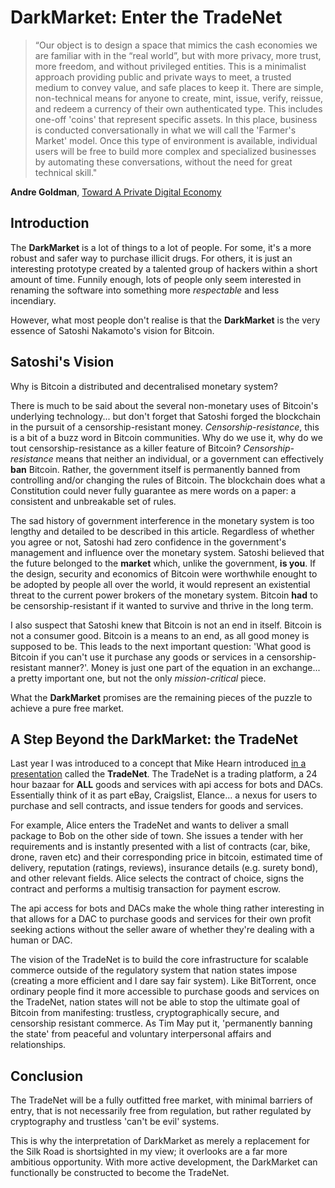 # DarkMarket: Enter the TradeNet

> “Our object is to design a space that mimics the cash economies we are familiar with in the “real world”, but with more privacy, more trust, more freedom, and without privileged entities. This is a minimalist approach providing public and private ways to meet, a trusted medium to convey value, and safe places to keep it. There are simple, non-technical means for anyone to create, mint, issue, verify, reissue, and redeem a currency of their own authenticated type. This includes one-off 'coins' that represent specific assets. In this place, business is conducted conversationally in what we will call the 'Farmer's Market' model. Once this type of environment is available, individual users will be free to build more complex and specialized businesses by automating these conversations, without the need for great technical skill."

**Andre Goldman**, [Toward A Private Digital Economy](http://pelagic.wavyhill.xsmail.com/Private_Digital_Economy.html#FMM)

## Introduction

The **DarkMarket** is a lot of things to a lot of people. For some, it's a more robust and safer way to purchase illicit drugs. For others, it is just an interesting prototype created by a talented group of hackers within a short amount of time. Funnily enough, lots of people only seem interested in renaming the software into something more _respectable_ and less incendiary.

However, what most people don't realise is that the **DarkMarket** is the very essence of Satoshi Nakamoto's vision for Bitcoin.

## Satoshi's Vision

Why is Bitcoin a distributed and decentralised monetary system?

There is much to be said about the several non-monetary uses of Bitcoin's underlying technology... but don't forget that Satoshi forged the blockchain in the pursuit of a censorship-resistant money. *Censorship-resistance*, this is a bit of a buzz word in Bitcoin communities. Why do we use it, why do we tout censorship-resistance as a killer feature of Bitcoin? *Censorship-resistance* means that neither an individual, or a government can effectively **ban** Bitcoin. Rather, the government itself is permanently banned from controlling and/or changing the rules of Bitcoin. The blockchain does what a Constitution could never fully guarantee as mere words on a paper: a consistent and unbreakable set of rules.

The sad history of government interference in the monetary system is too lengthy and detailed to be described in this article. Regardless of whether you agree or not, Satoshi had zero confidence in the government's management and influence over the monetary system. Satoshi believed that the future belonged to the __market__ which, unlike the government, **is you**. If the design, security and economics of Bitcoin were worthwhile enought to be adopted by people all over the world, it would represent an existential threat to the current power brokers of the monetary system. Bitcoin **had** to be censorship-resistant if it wanted to survive and thrive in the long term.  

I also suspect that Satoshi knew that Bitcoin is not an end in itself. Bitcoin is not a consumer good. Bitcoin is a means to an end, as all good money is supposed to be. This leads to the next important question: 'What good is Bitcoin if you can't use it purchase any goods or services in a censorship-resistant manner?'. Money is just one part of the equation in an exchange... a pretty important one, but not the only *mission-critical* piece.

What the **DarkMarket** promises are the remaining pieces of the puzzle to achieve a pure free market.

## A Step Beyond the DarkMarket: the TradeNet

Last year I was introduced to a concept that Mike Hearn introduced [in a presentation](https://www.youtube.com/watch?v=Pu4PAMFPo5Y) called the **TradeNet**. The TradeNet is a trading platform, a 24 hour bazaar for __ALL__ goods and services with api access for bots and DACs. Essentially think of it as part eBay, Craigslist, Elance... a nexus for users to purchase and sell contracts, and issue tenders for goods and services. 

For example, Alice enters the TradeNet and wants to deliver a small package to Bob on the other side of town. She issues a tender with her requirements and is instantly presented with a list of contracts (car, bike, drone, raven etc) and their corresponding price in bitcoin, estimated time of delivery, reputation (ratings, reviews), insurance details (e.g. surety bond), and other relevant fields. Alice selects the contract of choice, signs the contract and performs a multisig transaction for payment escrow.

The api access for bots and DACs make the whole thing rather interesting in that allows for a DAC to purchase goods and services for their own profit seeking actions without the seller aware of whether they're dealing with a human or DAC.

The vision of the TradeNet is to build the core infrastructure for scalable commerce outside of the regulatory system that nation states impose (creating a more efficient and I dare say fair system). Like BitTorrent, once ordinary people find it more accessible to purchase goods and services on the TradeNet, nation states will not be able to stop the ultimate goal of Bitcoin from manifesting: trustless, cryptographically secure, and censorship resistant commerce. As Tim May put it, 'permanently banning the state' from peaceful and voluntary interpersonal affairs and relationships.

## Conclusion

The TradeNet will be a fully outfitted free market, with minimal barriers of entry, that is not necessarily free from regulation, but rather regulated by cryptography and trustless 'can't be evil' systems.

This is why the interpretation of DarkMarket as merely a replacement for the Silk Road is shortsighted in my view; it overlooks are a far more ambitious opportunity. With more active development, the DarkMarket can functionally be constructed to become the TradeNet.
